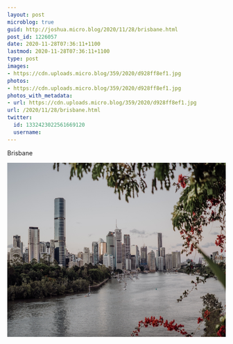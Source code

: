 ```yaml
---
layout: post
microblog: true
guid: http://joshua.micro.blog/2020/11/28/brisbane.html
post_id: 1226057
date: 2020-11-28T07:36:11+1100
lastmod: 2020-11-28T07:36:11+1100
type: post
images:
- https://cdn.uploads.micro.blog/359/2020/d928ff8ef1.jpg
photos:
- https://cdn.uploads.micro.blog/359/2020/d928ff8ef1.jpg
photos_with_metadata:
- url: https://cdn.uploads.micro.blog/359/2020/d928ff8ef1.jpg
url: /2020/11/28/brisbane.html
twitter:
  id: 1332423022561669120
  username: 
---
```

Brisbane

<img src="uploads/2020/d928ff8ef1.jpg" width="600" height="400" alt="" />
